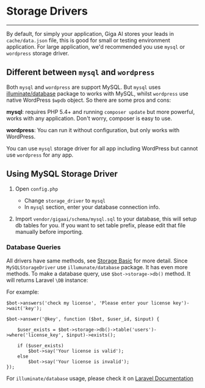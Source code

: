 # Storage Drivers
---
By default, for simply your application, Giga AI stores your leads in `cache/data.json` file, this is good for small or testing environment application. For large application, we'd recommended you use `mysql` or `wordpress` storage driver.

## Different between `mysql` and `wordpress`

Both `mysql` and `wordpress` are support MySQL. But `mysql` uses [illuminate/database](https://github.com/illuminate/database) package to works with MySQL, whilst `wordpress` use native WordPress `$wpdb` object. So there are some pros and cons:

**mysql**: requires PHP 5.4+ and running `composer update` but more powerful, works with any application. Don't worry, composer is easy to use.

**wordpress**: You can run it without configuration, but only works with WordPress.

You can use `mysql` storage driver for all app including WordPress but cannot use `wordpress` for any app.

## Using MySQL Storage Driver

1. Open `config.php`
    - Change `storage_driver` to `mysql`
    - In `mysql` section, enter your database connection info.

1. Import `vendor/gigaai/schema/mysql.sql` to your database, this will setup db tables for you. If you want to set table prefix, please edit that file manually before importing.

### Database Queries

All drivers have same methods, see [Storage Basic](/docs/standalone/storage) for more detail. Since `MySQLStorageDriver` use `illumunate/database` package. It has even more methods. To make a database query, use `$bot->storage->db()` method. It will returns Laravel `\DB` instance: 

For example:

```
$bot->answers('check my license', 'Please enter your license key')->wait('key');

$bot->answer('@key', function ($bot, $user_id, $input) {
    
    $user_exists = $bot->storage->db()->table('users')->where('license_key', $input)->exists();
    
    if ($user_exists)
        $bot->say('Your license is valid');
    else
        $bot->say('Your license is invalid');
});
```

For `illuminate/database` usage, please check it on [Laravel Documentation](https://laravel.com/docs/5.0/queries)